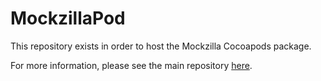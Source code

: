 # MockzillaPod
This repository exists in order to host the Mockzilla Cocoapods package.

For more information, please see the main repository [here](https://github.com/Apadmi-Engineering/Mockzilla).
